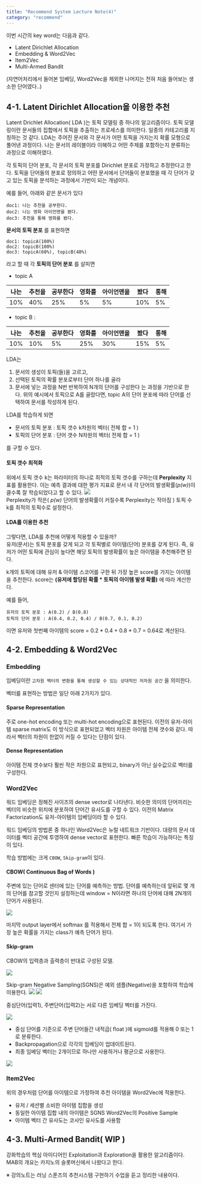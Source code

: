 ```yaml
---
title: "Recommend System Lecture Note(4)"
category: "recommend"
---
```

이번 시간의 key word는 다음과 같다.
- Latent Dirichlet Allocation
- Embedding & Word2Vec
- Item2Vec
- Multi-Armed Bandit
 
 (자연어처리에서 들어본 임베딩, Word2Vec을 제외한 나머지는 전혀 처음 들어보는 생소한 단어였다..)


## 4-1. Latent Dirichlet Allocation을 이용한 추천

 Latent Drichlet Allocation( LDA )는 토픽 모델링 중 하나의 알고리즘이다. 토픽 모델링이란 문서들의 집합에서 토픽을 추출하는 프로세스를 의미한다. 일종의 카테고리를 지칭하는 것 같다. LDA는 주어진 문서와 각 문서가 어떤 토픽을 가지는지 확률 모형으로 풀어낸 과정이다. 나는 문서의 레이블이라 이해하고 어떤 주제를 포함하는지 분류하는 과정으로 이해하였다.

 각 토픽의 단어 분포, 각 문서의 토픽 분포를 Dirichlet 분포로 가정하고 추정한다고 한다. 토픽을 단어들의 분포로 정의하고 어떤 문서에서 단어들이 분포했을 때 각 단어가 갖고 있는 토픽을 분석하는 과정에서 기반이 되는 개념이다. 

 예를 들어, 아래와 같은 문서가 있다
 ```
 doc1: 나는 추천을 공부한다.
 doc2: 나는 영화 아이언맨을 봤다.
 doc3: 추천을 통해 영화를 봤다.
 ```

 **문서의 토픽 분포** 를 표현하면
 ```
 doc1: topicA(100%)
 doc2: topicB(100%)
 doc3: topicA(60%), topicB(40%)
 ```
 라고 할 때 각 **토픽의 단어 분포** 를 살피면

 - topic A

 |나는|추천을|공부한다|영화를|아이언맨을|봤다|통해|
 |---|---|---|---|---|---|---|
 |10% | 40%|25% |5% |5%  |10%|5%|

 - topic B :

 |나는|추천을|공부한다|영화를|아이언맨을|봤다|통해|
 |---|---|---|---|---|---|---|
 |10% | 10%|5% |25% |30%  |15%|5%|

 LDA는
 1. 문서의 생성이 토픽(들)을 고르고, 
 2. 선택된 토픽의 확률 분포로부터 단어 하나를 골라 
 3. 문서에 넣는 과정을 N번 반복하여 N개의 단어를 구성한다
 는 과정을 기반으로 한다.
 위의 예시에서 토픽으로 A를 골랐다면, topic A의 단어 분포에 따라 단어를 선택하여 문서를 작성하게 된다. 

LDA를 학습하게 되면 
- 문서의 토픽 분포 : 토픽 갯수 k차원의 벡터( 전체 합 = 1 )
- 토픽의 단어 분포 : 단어 갯수 N차원의 벡터( 전체 합 = 1 )

를 구할 수 있다. 

#### 토픽 갯수 최적화
위에서 토픽 갯수 k는 파라미터의 하나로 최적의 토픽 갯수를 구하는데 **Perplexity** 지표를 활용한다.
이는 예측 결과에 대한 평가 지표로 문서 내 각 단어의 발생확률(*p(w)*)이 클수록 잘 학습되었다고 할 수 있다. 
![](https://blog.kakaocdn.net/dn/l1QGQ/btqENYWlQ4F/OdYveFufnRw7FJZ1uiK8Qk/img.png)  
Perplexity가 작은( *p(w)* 단어의 발생확률이 커질수록 Perplexity는 작아짐 ) 토픽 수 k를 최적의 토픽수로 설정한다.

#### LDA를 이용한 추천
그렇다면, LDA를 추천에 어떻게 적용할 수 있을까?  
유저(문서)는 토픽 분포를 갖게 되고 각 토픽별로 아이템(단어) 분포를 갖게 된다.
즉, 유저가 어떤 토픽에 관심이 높다면 해당 토픽의 발생확률이 높은 아이템을 추천해주면 된다.

k개의 토픽에 대해 유저 & 아이템 스코어를 구한 뒤 가장 높은 score를 가지는 아이템을 추천한다. 
score는 **(유저에 할당된 확률 * 토픽의 아이템 발생 확률)** 에 따라 계산한다.

예를 들어, 
```
유저의 토픽 분포 : A(0.2) / B(0.8)  
토픽의 단어 분포 : A(0.4, 0.2, 0.4) / B(0.7, 0.1, 0.2)
```
이면 유저와 첫번째 아이템의 score = 0.2 * 0.4 + 0.8 * 0.7 = 0.64로 계산된다.

## 4-2. Embedding & Word2Vec

### Embedding 
임베딩이란
`고차원 벡터의 변환을 통해 생성할 수 있는 상대적인 저차원 공간`
을 의미한다.

벡터를 표현하는 방법은 일단 아래 2가지가 있다.  
#### Sparse Representation
주로 one-hot encoding 또는 multi-hot encoding으로 표현된다. 이전의 유저-아이템 sparse matrix도 이 방식으로 표현되었고 벡터 차원은 아이템 전체 갯수와 같다. 따라서 벡터의 차원이 한없이 커질 수 있다는 단점이 있다.
#### Dense Representation
아이템 전체 갯수보다 훨씬 작은 차원으로 표현되고, binary가 아닌 실수값으로 벡터를 구성한다. 

### Word2Vec
워드 임베딩은 정해진 사이즈의 dense vector로 나타낸다.
비슷한 의미의 단어끼리는 벡터의 비슷한 위치에 분포하여 단어간 유사도를 구할 수 있다. 
이전의 Matrix Factorization도 유저-아이템의 임베딩이라 할 수 있다.  

워드 임베딩의 방법론 중 하나인 Word2Vec은 뉴럴 네트워크 기반이다. 대량의 문서 데이터를 벡터 공간에 투영하여 dense vector로 표현한다. 빠른 학습이 가능하다는 특징이 있다.  

학습 방법에는 크게 `CBOW`, `Skip-gram`이 있다.

#### CBOW( Continuous Bag of Words )
주변에 있는 단어로 센터에 있는 단어를 예측하는 방법. 단어를 예측하는데 앞뒤로 몇 개의 단어를 참고할 것인지 설정하는데 window = N이라면 하나의 단어에 대해 2N개의 단어가 사용된다. 

![](https://lilianweng.github.io/lil-log/assets/images/word2vec-skip-gram.png)

마지막 output layer에서 softmax 를 적용해서 전체 합 = 1이 되도록 한다. 여기서 가장 높은 확률을 가지는 class가 예측 단어가 된다. 

#### Skip-gram
CBOW의 입력층과 출력층이 반대로 구성된 모델.

![](https://i.imgur.com/c4sUimp.png)

Skip-gram Negative Sampling(SGNS)은 예외 샘플(Negative)을 포함하여 학습에 이용한다. 
![](https://blog.kakaocdn.net/dn/we1Qu/btq5oqABzkA/FkSywLtf8whWS9RauKK2c1/img.png) ![](https://wikidocs.net/images/page/69141/%EA%B7%B8%EB%A6%BC4.PNG)


중심단어(입력1), 주변단어(입력2)는 서로 다른 임베딩 벡터를 가진다. 

![](https://wikidocs.net/images/page/69141/%EA%B7%B8%EB%A6%BC5.PNG)

- 중심 단어를 기준으로 주변 단어들간 내적곱( float )에 sigmoid를 적용해 0 또는 1로 분류한다. 
- Backpropagation으로 각각의 임베딩이 업데이트된다.
- 최종 임베딩 벡터는 2개이므로 하나만 사용하거나 평균으로 사용한다. 

![](https://wikidocs.net/images/page/69141/%EA%B7%B8%EB%A6%BC7.PNG)

### Item2Vec
위의 경우처럼 단어를 아이템으로 가정하여 추천 아이템을 Word2Vec에 적용한다. 
- 유저 / 세션별 소비한 아이템 집합을 생성
- 동일한 아이템 집합 내의 아이템은 SGNS Word2Vec의 Positive Sample
- 아이템 벡터 간 유사도는 코사인 유사도를 사용함

## 4-3. Multi-Armed Bandit( WIP )
강화학습의 핵심 아이디어인 Exploitation과 Exploration을 활용한 알고리즘이다.
MAB의 개요는 카지노의 슬롯머신에서 나왔다고 한다. 






※ 강의노트는 러닝 스푼즈의 추천시스템 구현하기 수업을 듣고 정리한 내용이다. 